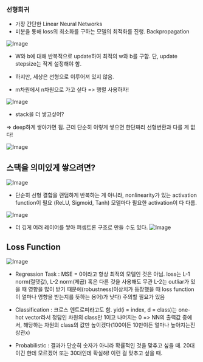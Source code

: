 ### 선형회귀
- 가장 간단한 Linear Neural Networks 
- 미분을 통해 loss의 최소화를 구하는 모델의 최적화를 진행. Backpropagation

![Image](https://i.imgur.com/E80B73V.png)

- W와 b에 대해 반복적으로 update하여 최적의 w와 b를 구함. 단, update stepsize는 작게 설정해야 함.

- 하지만, 세상은 선형으로 이루어져 있지 않음.
- m차원에서 n차원으로 가고 싶다 => 행렬 사용하자!

![Image](https://i.imgur.com/knruOLz.png)

- stack을 더 쌓고싶어?

=> deep하게 쌓아가면 됨. 근데 단순히 이렇게 쌓으면 한단짜리 선형변환과 다를 게 없다!

![Image](https://i.imgur.com/qmhv7we.png)

## 스택을 의미있게 쌓으려면?
![Image](https://i.imgur.com/tJDei4e.png)

- 단순히 선형 결합을 랜덤하게 반복하는 게 아니라, nonlinearity가 있는 activation function이 필요
(ReLU, Sigmoid, Tanh) 모델마다 필요한 activation이 다 다름.

![Image](https://i.imgur.com/b4nbkWi.png)

- 더 깊게 여러 레이어를 쌓아 퍼셉트론 구조로 만들 수도 있다.
![Image](https://i.imgur.com/LtAZRHN.png)

## Loss Function
![Image](https://i.imgur.com/x4cyUrb.png)

- Regression Task : MSE = 0이라고 항상 최적의 모델인 것은 아님.
loss는 L-1 norm(절댓값), L-2 norm(제곱) 혹은 다른 것을 사용해도 무관
L-2는 outliar가 있을 때 영향을 많이 받기 때문에(robustness(이상치가 등장했을 때 loss function이 얼마나 영향을 받는지를 뜻하는 용어)가 낮다) 주의할 필요가 있음

- Classification : 크로스 엔트로피라고도 함. yid(i = index, d = class)는 one-hot vector라서 정답인 차원의 class만 1이고 나머지는 0
=> NN의 출력값 중에서, 해당하는 차원의 class의 값만 높이겠다(100이든 10만이든 얼마나 높아지는진 상관x)

- Probabilistic : 결과가 단순히 숫자가 아니라 확률적인 것을 맞추고 싶을 때. 20대 이긴 한데 모르겠어 또는 30대인데 확실해! 이런 걸 맞추고 싶을 때.